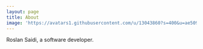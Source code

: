 ```yaml
---
layout: page
title: About
image: 'https://avatars1.githubusercontent.com/u/13043860?s=400&u=ae509c4deb1082c54cfc42990834ffaad15a214c&v=4'
---
```


Roslan Saidi, a software developer.
